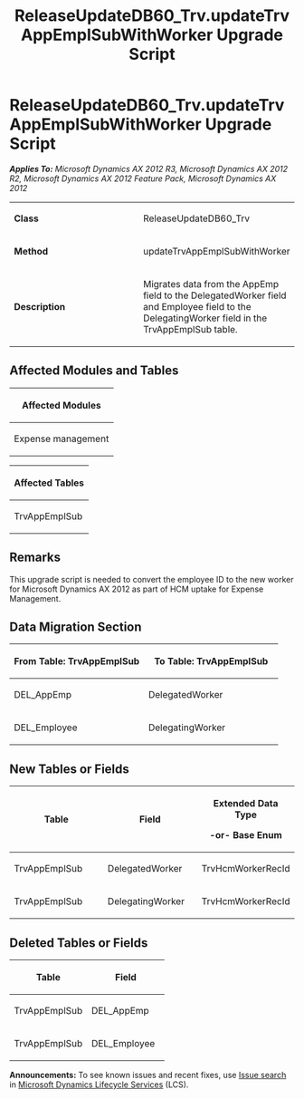 ﻿---
title: ReleaseUpdateDB60_Trv.updateTrvAppEmplSubWithWorker Upgrade Script
TOCTitle: ReleaseUpdateDB60_Trv.updateTrvAppEmplSubWithWorker Upgrade Script
ms:assetid: 731133d8-61ab-0860-a3b3-38a4ce266178
ms:mtpsurl: https://msdn.microsoft.com/en-us/library/JJ685817(v=AX.60)
ms:contentKeyID: 49709017
ms.date: 05/18/2015
mtps_version: v=AX.60
---

# ReleaseUpdateDB60\_Trv.updateTrvAppEmplSubWithWorker Upgrade Script 


_**Applies To:** Microsoft Dynamics AX 2012 R3, Microsoft Dynamics AX 2012 R2, Microsoft Dynamics AX 2012 Feature Pack, Microsoft Dynamics AX 2012_

<table>
<colgroup>
<col style="width: 50%" />
<col style="width: 50%" />
</colgroup>
<tbody>
<tr class="odd">
<td><p><strong>Class</strong></p></td>
<td><p>ReleaseUpdateDB60_Trv</p></td>
</tr>
<tr class="even">
<td><p><strong>Method</strong></p></td>
<td><p>updateTrvAppEmplSubWithWorker</p></td>
</tr>
<tr class="odd">
<td><p><strong>Description</strong></p></td>
<td><p>Migrates data from the AppEmp field to the DelegatedWorker field and Employee field to the DelegatingWorker field in the TrvAppEmplSub table.</p></td>
</tr>
</tbody>
</table>


## Affected Modules and Tables

<table>
<colgroup>
<col style="width: 100%" />
</colgroup>
<thead>
<tr class="header">
<th><p>Affected Modules</p></th>
</tr>
</thead>
<tbody>
<tr class="odd">
<td><p>Expense management</p></td>
</tr>
</tbody>
</table>


<table>
<colgroup>
<col style="width: 100%" />
</colgroup>
<thead>
<tr class="header">
<th><p>Affected Tables</p></th>
</tr>
</thead>
<tbody>
<tr class="odd">
<td><p>TrvAppEmplSub</p></td>
</tr>
</tbody>
</table>


## Remarks

This upgrade script is needed to convert the employee ID to the new worker for Microsoft Dynamics AX 2012 as part of HCM uptake for Expense Management.

## Data Migration Section

<table>
<colgroup>
<col style="width: 50%" />
<col style="width: 50%" />
</colgroup>
<thead>
<tr class="header">
<th><p>From Table: TrvAppEmplSub</p></th>
<th><p>To Table: TrvAppEmplSub</p></th>
</tr>
</thead>
<tbody>
<tr class="odd">
<td><p>DEL_AppEmp</p></td>
<td><p>DelegatedWorker</p></td>
</tr>
<tr class="even">
<td><p>DEL_Employee</p></td>
<td><p>DelegatingWorker</p></td>
</tr>
</tbody>
</table>


## New Tables or Fields

<table>
<colgroup>
<col style="width: 33%" />
<col style="width: 33%" />
<col style="width: 33%" />
</colgroup>
<thead>
<tr class="header">
<th><p>Table</p></th>
<th><p>Field</p></th>
<th><p>Extended Data Type</p>
<p>-or- Base Enum</p></th>
</tr>
</thead>
<tbody>
<tr class="odd">
<td><p>TrvAppEmplSub</p></td>
<td><p>DelegatedWorker</p></td>
<td><p>TrvHcmWorkerRecId</p></td>
</tr>
<tr class="even">
<td><p>TrvAppEmplSub</p></td>
<td><p>DelegatingWorker</p></td>
<td><p>TrvHcmWorkerRecId</p></td>
</tr>
</tbody>
</table>


## Deleted Tables or Fields

<table>
<colgroup>
<col style="width: 50%" />
<col style="width: 50%" />
</colgroup>
<thead>
<tr class="header">
<th><p>Table</p></th>
<th><p>Field</p></th>
</tr>
</thead>
<tbody>
<tr class="odd">
<td><p>TrvAppEmplSub</p></td>
<td><p>DEL_AppEmp</p></td>
</tr>
<tr class="even">
<td><p>TrvAppEmplSub</p></td>
<td><p>DEL_Employee</p></td>
</tr>
</tbody>
</table>

  
**Announcements:** To see known issues and recent fixes, use [Issue search](http://go.microsoft.com/fwlink/?linkid=389258) in [Microsoft Dynamics Lifecycle Services](http://go.microsoft.com/fwlink/?linkid=306505) (LCS).

